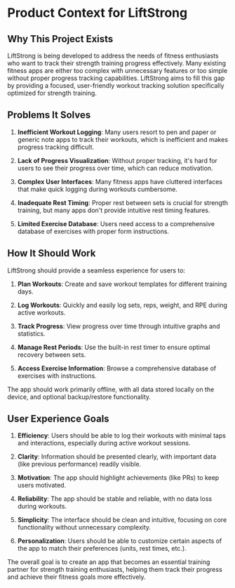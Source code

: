 # Product Context for LiftStrong

## Why This Project Exists

LiftStrong is being developed to address the needs of fitness enthusiasts who want to track their strength training progress effectively. Many existing fitness apps are either too complex with unnecessary features or too simple without proper progress tracking capabilities. LiftStrong aims to fill this gap by providing a focused, user-friendly workout tracking solution specifically optimized for strength training.

## Problems It Solves

1. **Inefficient Workout Logging**: Many users resort to pen and paper or generic note apps to track their workouts, which is inefficient and makes progress tracking difficult.

2. **Lack of Progress Visualization**: Without proper tracking, it's hard for users to see their progress over time, which can reduce motivation.

3. **Complex User Interfaces**: Many fitness apps have cluttered interfaces that make quick logging during workouts cumbersome.

4. **Inadequate Rest Timing**: Proper rest between sets is crucial for strength training, but many apps don't provide intuitive rest timing features.

5. **Limited Exercise Database**: Users need access to a comprehensive database of exercises with proper form instructions.

## How It Should Work

LiftStrong should provide a seamless experience for users to:

1. **Plan Workouts**: Create and save workout templates for different training days.

2. **Log Workouts**: Quickly and easily log sets, reps, weight, and RPE during active workouts.

3. **Track Progress**: View progress over time through intuitive graphs and statistics.

4. **Manage Rest Periods**: Use the built-in rest timer to ensure optimal recovery between sets.

5. **Access Exercise Information**: Browse a comprehensive database of exercises with instructions.

The app should work primarily offline, with all data stored locally on the device, and optional backup/restore functionality.

## User Experience Goals

1. **Efficiency**: Users should be able to log their workouts with minimal taps and interactions, especially during active workout sessions.

2. **Clarity**: Information should be presented clearly, with important data (like previous performance) readily visible.

3. **Motivation**: The app should highlight achievements (like PRs) to keep users motivated.

4. **Reliability**: The app should be stable and reliable, with no data loss during workouts.

5. **Simplicity**: The interface should be clean and intuitive, focusing on core functionality without unnecessary complexity.

6. **Personalization**: Users should be able to customize certain aspects of the app to match their preferences (units, rest times, etc.).

The overall goal is to create an app that becomes an essential training partner for strength training enthusiasts, helping them track their progress and achieve their fitness goals more effectively.
